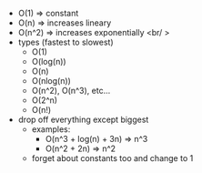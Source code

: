 - O(1) => constant
- O(n) => increases lineary
- O(n^2) => increases exponentially
  <br/ >
- types (fastest to slowest)
  - O(1)
  - O(log(n))
  - O(n)
  - O(nlog(n))
  - O(n^2), O(n^3), etc...
  - O(2^n)
  - O(n!)
- drop off everything except biggest
  - examples:
    - O(n^3 + log(n) + 3n) => n^3
    - O(n^2 + 2n) => n^2
  - forget about constants too and change to 1
